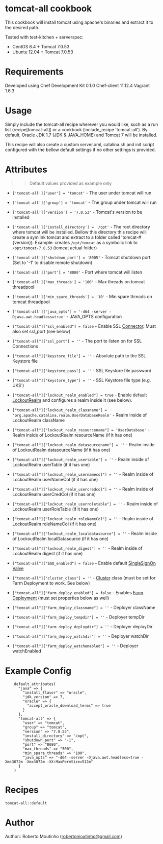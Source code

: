 # tomcat-all cookbook

This cookbook will install tomcat using apache's binaries and extract it to the desired path.

Tested with test-kitchen + serverspec:

- CentOS 6.4 + Tomcat 7.0.53
- Ubuntu 12.04 + Tomcat 7.0.53

# Requirements

Developed using
	Chef Development Kit 0.1.0
	Chef-client 11.12.4
	Vagrant 1.6.3

# Usage

Simply include the tomcat-all recipe wherever you would like, such as a run
list (recipe[tomcat-all]) or a cookbook (include_recipe 'tomcat-all').
By default, Oracle JDK 1.7 (JDK & JAVA_HOME) and Tomcat 7 will be installed.

This recipe will also create a custom server.xml, catalina.sh and init script
configured with the bellow default settings if no other settings is provided.

# Attributes

>> Default values provided as example only

* `['tomcat-all']['user'] = 'tomcat'` - The user under tomcat will run

* `['tomcat-all']['group'] = 'tomcat'` - The group under tomcat will run

* `['tomcat-all']['version'] = '7.0.53'` - Tomcat's version to be installed

* `['tomcat-all']['install_directory'] = '/opt'` - The root directory where tomcat will be installed.
 Bellow this directory this recipe will create a symlink tomcat and extract to a folder called 'tomcat-#{version}).
 Example: creates `/opt/tomcat` as a symbolic link to `/opt/tomcat-7.0.53` (tomcat actual folder)

* `['tomcat-all']['shutdown_port'] = '8005'` - Tomcat shutdown port (Set to '-1' to disable remote shutdown)

* `['tomcat-all']['port'] = '8080'` - Port where tomcat will listen

* `['tomcat-all']['max_threads'] = '100'` - Max threads on tomcat threadpool

* `['tomcat-all']['min_spare_threads'] = '10'` - Min spare threads on tomcat threadpool

* `['tomcat-all']['java_opts'] = '-d64 -server -Djava.awt.headless=true'` - JAVA_OPTS configuration

* `["tomcat-all"]["ssl_enabled"] = false` - Enable SSL [Connector](http://tomcat.apache.org/tomcat-7.0-doc/config/http.html). Must also set ssl_port (see below)

* `["tomcat-all"]["ssl_port"] = ''` - The port to listen on for SSL Connections

* `["tomcat-all"]["keystore_file"] = ''` - Absolute path to the SSL Keystore file

* `["tomcat-all"]["keystore_pass"] = ''` - SSL Keystore file password

* `["tomcat-all"]["keystore_type"] = ''` - SSL Keystore file type (e.g. 'JKS')

* `["tomcat-all"]["lockout_realm_enabled"] = true` - Enable default [LockoutRealm](http://tomcat.apache.org/tomcat-7.0-doc/config/realm.html#LockOut_Realm_-_org.apache.catalina.realm.LockOutRealm) and configures a realm inside it (see below).

* `["tomcat-all"]["lockout_realm_classname"] = 'org.apache.catalina.realm.UserDatabaseRealm'` - Realm inside of LockoutRealm className

* `["tomcat-all"]["lockout_realm_resourcename"] = 'UserDatabase'` - Realm inside of LockoutRealm resourceName (if it has one)

* `["tomcat-all"]["lockout_realm_datasourcename"] = ''` - Realm inside of LockoutRealm datasourceName (if it has one)

* `["tomcat-all"]["lockout_realm_usertable"] = ''` - Realm inside of LockoutRealm userTable (if it has one)

* `["tomcat-all"]["lockout_realm_usernamecol"] = ''` - Realm inside of LockoutRealm userNameCol (if it has one)

* `["tomcat-all"]["lockout_realm_usercredcol"] = ''` - Realm inside of LockoutRealm userCredCol (if it has one)

* `["tomcat-all"]["lockout_realm_userroletable"] = ''` - Realm inside of LockoutRealm userRoleTable (if it has one)

* `["tomcat-all"]["lockout_realm_roleNameCol"] = ''` - Realm inside of LockoutRealm roleNameCol (if it has one)

* `["tomcat-all"]["lockout_realm_localdatasource"] = ''` - Realm inside of LockoutRealm localDatasource (if it has one)

* `["tomcat-all"]["lockout_realm_digest"] = ''` - Realm inside of LockoutRealm digest (if it has one)

* `["tomcat-all"]["SSO_enabled"] = false` - Enable default [SingleSignOn Valve](http://tomcat.apache.org/tomcat-7.0-doc/config/valve.html#Single_Sign_On_Valve)

* `["tomcat-all"]["cluster_class"] = ''` - [Cluster](http://tomcat.apache.org/tomcat-7.0-doc/config/cluster.html) class (must be set for Farm Deployment to work. See below)

* `["tomcat-all"]["farm_deploy_enabled"] = false` - Enables [Farm Deployment](http://tomcat.apache.org/tomcat-7.0-doc/config/cluster-deployer.html) (must set properties below as well)

* `["tomcat-all"]["farm_deploy_classname"] = ''` - Deployer className

* `["tomcat-all"]["farm_deploy_tempdir"] = ''` - Deployer tempDir

* `["tomcat-all"]["farm_deploy_deploydir"] = ''` - Deployer deployDir

* `["tomcat-all"]["farm_deploy_watchdir"] = ''` - Deployer watchDir

* `["tomcat-all"]["farm_deploy_watchenabled"] = ''` - Deployer watchEnabled

# Example Config

```
	default_attributes(
	  "java" => {
	    "install_flavor" => "oracle",
	    "jdk_version" => 7,
	    "oracle" => {
	      "accept_oracle_download_terms" => true
	    }
	  },
	  "tomcat-all" => {
	    "user" => "tomcat",
	    "group" => "tomcat",
	    "version" => "7.0.53",
	    "install_directory" => "/opt",
	    "shutdown_port" => "-1",
	    "port" => "8080",
	    "max_threads" => "500",
	    "min_spare_threads" => "100",
	    "java_opts" => "-d64 -server -Djava.awt.headless=true -Xms3072m -Xmx3072m -XX:MaxPermSize=512m"
	  }
	)
```

# Recipes

	tomcat-all::default

# Author

Author:: Roberto Moutinho (robertomoutinho@gmail.com)
